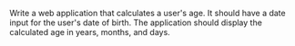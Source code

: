 Write a web application that calculates a user's age. It should have a date input for the user's date of birth. The application should display the calculated age in years, months, and days.
